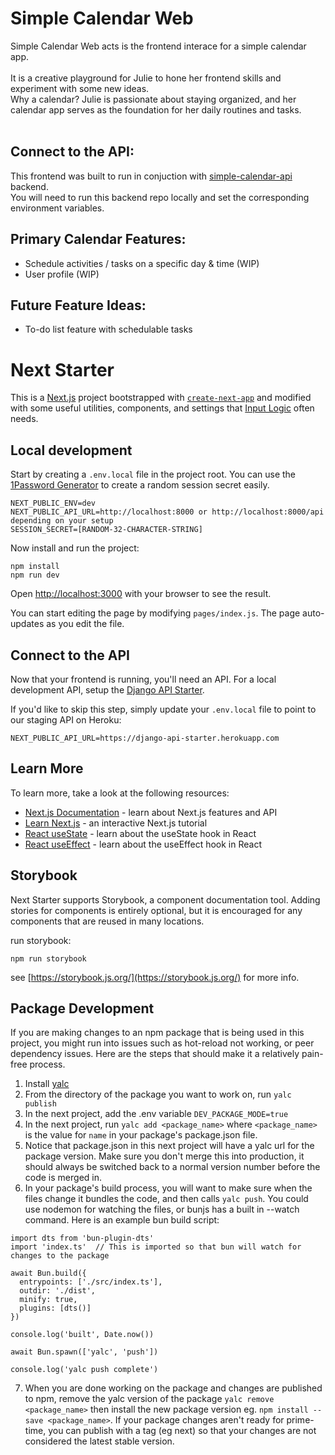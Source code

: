 Simple Calendar Web
==================
Simple Calendar Web acts is the frontend interace for a simple calendar app. <br/>
<br/>
It is a creative playground for Julie to hone her frontend skills and experiment with some new ideas. <br/>
Why a calendar? Julie is passionate about staying organized, and her calendar app serves as the foundation for her daily routines and tasks.<br/>
<br/>

Connect to the API:
------------
This frontend was built to run in conjuction with [simple-calendar-api](https://github.com/ju-liechen/simple-calendar-api) backend. <br/>
You will need to run this backend repo locally and set the corresponding environment variables.

Primary Calendar Features:
------------
- Schedule activities / tasks on a specific day & time (WIP)
- User profile (WIP)

Future Feature Ideas:
------------
- To-do list feature with schedulable tasks


Next Starter
==================
This is a [Next.js](https://nextjs.org/) project bootstrapped with [`create-next-app`](https://github.com/vercel/next.js/tree/canary/packages/create-next-app) and modified with some useful utilities, components, and settings that [Input Logic](https://github.com/inputlogic) often needs.

## Local development

Start by creating a `.env.local` file in the project root. You can use the [1Password Generator](https://1password.com/password-generator/) to create a random session secret easily.

```
NEXT_PUBLIC_ENV=dev
NEXT_PUBLIC_API_URL=http://localhost:8000 or http://localhost:8000/api depending on your setup
SESSION_SECRET=[RANDOM-32-CHARACTER-STRING]
```

Now install and run the project:

```
npm install
npm run dev
```

Open [http://localhost:3000](http://localhost:3000) with your browser to see the result.

You can start editing the page by modifying `pages/index.js`. The page auto-updates as you edit the file.

## Connect to the API

Now that your frontend is running, you'll need an API. For a local development API, setup the [Django API Starter](https://github.com/inputlogic/django-api-starter).

If you'd like to skip this step, simply update your `.env.local` file to point to our staging API on Heroku:

```
NEXT_PUBLIC_API_URL=https://django-api-starter.herokuapp.com
```

## Learn More

To learn more, take a look at the following resources:

- [Next.js Documentation](https://nextjs.org/docs) - learn about Next.js features and API
- [Learn Next.js](https://nextjs.org/learn) - an interactive Next.js tutorial
- [React useState](https://reactjs.org/docs/hooks-state.html) - learn about the useState hook in React
- [React useEffect](https://reactjs.org/docs/hooks-effect.html) - learn about the useEffect hook in React

## Storybook

Next Starter supports Storybook, a component documentation tool. Adding stories for components is entirely optional, but it is encouraged for any components that are reused in many locations.

run storybook:

```
npm run storybook
```

see [https://storybook.js.org/](https://storybook.js.org/) for more info.

## Package Development

If you are making changes to an npm package that is being used in this project, you might run into issues such as hot-reload not working, or peer dependency issues.
Here are the steps that should make it a relatively pain-free process.

1. Install [yalc](https://github.com/wclr/yalc)
2. From the directory of the package you want to work on, run `yalc publish`
3. In the next project, add the .env variable `DEV_PACKAGE_MODE=true`
4. In the next project, run `yalc add <package_name>` where `<package_name>` is the value for `name` in your package's package.json file.
5. Notice that package.json in this next project will have a yalc url for the package version. Make sure you don't merge this into production, it should always be switched back to a normal version number before the code is merged in.
6. In your package's build process, you will want to make sure when the files change it bundles the code, and then calls `yalc push`. You could use nodemon for watching the files, or bunjs has a built in --watch command. Here is an example bun build script:

```
import dts from 'bun-plugin-dts'
import 'index.ts'  // This is imported so that bun will watch for changes to the package

await Bun.build({
  entrypoints: ['./src/index.ts'],
  outdir: './dist',
  minify: true,
  plugins: [dts()]
})

console.log('built', Date.now())

await Bun.spawn(['yalc', 'push'])

console.log('yalc push complete')

```

7. When you are done working on the package and changes are published to npm, remove the yalc version of the package `yalc remove <package_name>` then install the new package version eg. `npm install --save <package_name>`. If your package changes aren't ready for prime-time, you can publish with a tag (eg next) so that your changes are not considered the latest stable version.
